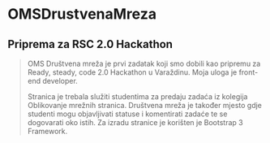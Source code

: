 # OMSDrustvenaMreza

## Priprema za RSC 2.0 Hackathon

> OMS Društvena mreža je prvi zadatak koji smo dobili kao pripremu za Ready, steady, code 2.0 Hackathon u Varaždinu.
> Moja uloga je front-end developer.
>
> Stranica je trebala služiti studentima za predaju zadaća iz kolegija Oblikovanje mrežnih stranica. Društvena mreža je također mjesto gdje studenti mogu objavljivati statuse i komentirati zadaće te se dogovarati oko istih.
> Za izradu stranice je korišten je Bootstrap 3 Framework.
